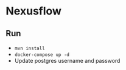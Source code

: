# Nexusflow

## Run
- `mvn install`
- `docker-compose up -d`
- Update postgres username and password
